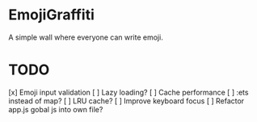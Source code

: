 # EmojiGraffiti

A simple wall where everyone can write emoji.

# TODO
[x] Emoji input validation
[ ] Lazy loading?
[ ] Cache performance
[ ] :ets instead of map?
[ ] LRU cache?
[ ] Improve keyboard focus
[ ] Refactor app.js gobal js into own file?
